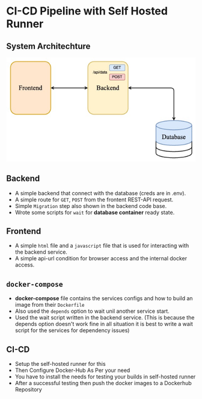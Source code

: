 # CI-CD Pipeline with Self Hosted Runner

## System Architechture 
![sys-arch](./images/sys.jpg)

## Backend
- A simple backend that connect with the database (creds are in .env).
- A simple route for `GET`, `POST` from the frontent REST-API request.
- Simple `Migration` step also shown in the backend code base.
- Wrote some scripts for `wait` for **database container** ready state.
## Frontend
- A simple `html` file and a `javascript` file that is used for interacting with the backend service.
- A simple api-url condition for browser access and the internal docker access.
## `docker-compose`
- **docker-compose** file contains the services configs and how to build an image from their `Dockerfile` 
- Also used the `depends` option to wait unil another service start.
- Used the wait script written in the backend service. (This is because the depends option doesn't work fine in all situation it is best to write a wait script for the services for dependency issues)

## CI-CD
- Setup the self-hosted runner for this
- Then Configure Docker-Hub As Per your need
- You have to install the needs for testing your builds in self-hosted runner
- After a successful testing then push the docker images to a Dockerhub Repository